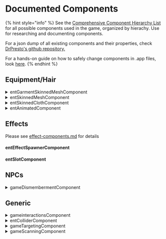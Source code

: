 # Documented Components

{% hint style="info" %}
See the [Comprehensive Component Hierarchy List](../comprehensive-components-list.md) for all possible components used in the game, organized by hierachy. Use for researching and documenting components.

For a json dump of all existing components and their properties, check [DrPresto's github repository.](https://github.com/DoctorPresto/Cyberpunk-File-Types/blob/main/lists/entComponent\_types.json)

For a hands-on guide on how to safely change components in .app files, look [here](../../../modding-guides/npcs/appearances-change-the-looks.md#safely-adding-components).
{% endhint %}

## Equipment/Hair

<details>

<summary>entGarmentSkinnedMeshComponent</summary>



Can be used interchangeably with `entSkinnedMeshComponent`.

* Loads a mesh from a [depotPath](./#depotpath).&#x20;
* Supports [chunkMask](./#chunkmask).
* meshAppearance will select an appearance by name from the mesh's defined [appearances](broken-reference).
* Lets you enable and disable **shadows** with the properties `castShadows` and `castLocalShadows`

This is the good kind of mesh component, the one that will work without trouble, as opposed to [entSkinnedClothComponent](./#entskinnedclothcomponent).

</details>

<details>

<summary>entSkinnedMeshComponent</summary>

See below at [entGarmentSkinnedMeshComponent](../#entgarmentskinnedmeshcomponent)

</details>

<details>

<summary>entSkinnedClothComponent</summary>

Like [ent(Garment)SkinnedMeshComponent](./#entskinnedmeshcomponent), but with a `physicalMesh` and physics. Usually comes together with an [entAnimatedComponent](./#entanimatedcomponent) (they're usually named `collar` for clothes and `dangle` for hair and accessories).

</details>

<details>

<summary>entAnimatedComponent</summary>

Adds physics to garments and hair meshes.

</details>

## Effects

Please see [effect-components.md](effect-components.md "mention") for details

#### entEffectSpawnerComponent

#### entSlotComponent

## NPCs

<details>

<summary>gameDismembermentComponent</summary>

Defines dismemberment rules for NPCs. (TBD: ???)

</details>

## Generic

<details>

<summary>gameinteractionsComponent</summary>

Adds interaction prompt to entity. (Shouldn't work without gameTargetingComponent, but this hasn't been double-checked.)

</details>

<details>

<summary>entColliderComponent</summary>

WIP

</details>

<details>

<summary>gameTargetingComponent</summary>

Allows targeting via CET.&#x20;

</details>

<details>

<summary>gameScanningComponent</summary>

WIP

</details>


